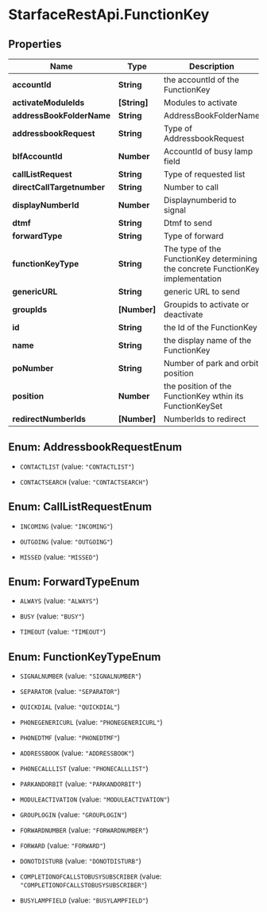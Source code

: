 # StarfaceRestApi.FunctionKey

## Properties
Name | Type | Description | Notes
------------ | ------------- | ------------- | -------------
**accountId** | **String** | the accountId of the FunctionKey | 
**activateModuleIds** | **[String]** | Modules to activate | [optional] 
**addressBookFolderName** | **String** | AddressBookFolderName | [optional] 
**addressbookRequest** | **String** | Type of AddressbookRequest | [optional] 
**blfAccountId** | **Number** | AccountId of busy lamp field | [optional] 
**callListRequest** | **String** | Type of requested list | [optional] 
**directCallTargetnumber** | **String** | Number to call | [optional] 
**displayNumberId** | **Number** | Displaynumberid to signal | [optional] 
**dtmf** | **String** | Dtmf to send | [optional] 
**forwardType** | **String** | Type of forward | [optional] 
**functionKeyType** | **String** | The type of the FunctionKey determining the concrete FunctionKey implementation | 
**genericURL** | **String** | generic URL to send | [optional] 
**groupIds** | **[Number]** | Groupids to activate or deactivate | [optional] 
**id** | **String** | the Id of the FunctionKey | 
**name** | **String** | the display name of the FunctionKey | 
**poNumber** | **String** | Number of park and orbit position | [optional] 
**position** | **Number** | the position of the FunctionKey wthin its FunctionKeySet | 
**redirectNumberIds** | **[Number]** | NumberIds to redirect | [optional] 


<a name="AddressbookRequestEnum"></a>
## Enum: AddressbookRequestEnum


* `CONTACTLIST` (value: `"CONTACTLIST"`)

* `CONTACTSEARCH` (value: `"CONTACTSEARCH"`)




<a name="CallListRequestEnum"></a>
## Enum: CallListRequestEnum


* `INCOMING` (value: `"INCOMING"`)

* `OUTGOING` (value: `"OUTGOING"`)

* `MISSED` (value: `"MISSED"`)




<a name="ForwardTypeEnum"></a>
## Enum: ForwardTypeEnum


* `ALWAYS` (value: `"ALWAYS"`)

* `BUSY` (value: `"BUSY"`)

* `TIMEOUT` (value: `"TIMEOUT"`)




<a name="FunctionKeyTypeEnum"></a>
## Enum: FunctionKeyTypeEnum


* `SIGNALNUMBER` (value: `"SIGNALNUMBER"`)

* `SEPARATOR` (value: `"SEPARATOR"`)

* `QUICKDIAL` (value: `"QUICKDIAL"`)

* `PHONEGENERICURL` (value: `"PHONEGENERICURL"`)

* `PHONEDTMF` (value: `"PHONEDTMF"`)

* `ADDRESSBOOK` (value: `"ADDRESSBOOK"`)

* `PHONECALLLIST` (value: `"PHONECALLLIST"`)

* `PARKANDORBIT` (value: `"PARKANDORBIT"`)

* `MODULEACTIVATION` (value: `"MODULEACTIVATION"`)

* `GROUPLOGIN` (value: `"GROUPLOGIN"`)

* `FORWARDNUMBER` (value: `"FORWARDNUMBER"`)

* `FORWARD` (value: `"FORWARD"`)

* `DONOTDISTURB` (value: `"DONOTDISTURB"`)

* `COMPLETIONOFCALLSTOBUSYSUBSCRIBER` (value: `"COMPLETIONOFCALLSTOBUSYSUBSCRIBER"`)

* `BUSYLAMPFIELD` (value: `"BUSYLAMPFIELD"`)




